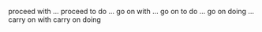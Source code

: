 proceed with ...
proceed to do ...
go on with ...
go on to do ...
go on doing ...
carry on with
carry on doing